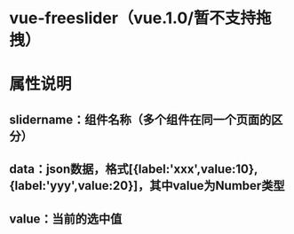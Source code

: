 # vue-freeslider（vue.1.0/暂不支持拖拽）
# 属性说明
## slidername：组件名称（多个组件在同一个页面的区分）
## data：json数据，格式[{label:'xxx',value:10},{label:'yyy',value:20}]，其中value为Number类型
## value：当前的选中值
